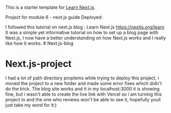 This is a starter template for [Learn Next.js](https://nextjs.org/learn).

Project for module 6 - next.js guide Deployed: 

I followed this tutorial on next.js blog : Learn Next.js https://nextjs.org/learn It was a simple yet informative tutorial on how to set up a blog page with Next.js, I now have a better understanding on how Next.js works and I really like how it works. # Next.js-blog
# Next.js-project

I had a lot of path directory proplems while trying to deploy this project, i moved the project to a new folder and made some error fixes which didn't do the trick.
The blog site works and it in my localhost:3000 it is showing fine,  but i wasn't able to create the live link with Vercel so i am turning this project in and the one who reviews won't be able to see it, hopefully youll just take my word for it:)
